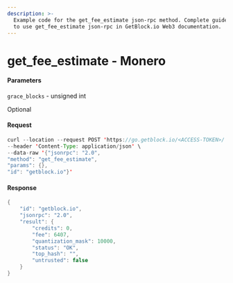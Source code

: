 ```yaml
---
description: >-
  Example code for the get_fee_estimate json-rpc method. Сomplete guide on how
  to use get_fee_estimate json-rpc in GetBlock.io Web3 documentation.
---
```


# get\_fee\_estimate - Monero

#### Parameters

`grace_blocks` - unsigned int

Optional

#### Request

```java
curl --location --request POST 'https://go.getblock.io/<ACCESS-TOKEN>/' \
--header 'Content-Type: application/json' \
--data-raw '{"jsonrpc": "2.0",
"method": "get_fee_estimate",
"params": {},
"id": "getblock.io"}'
```

#### Response

```java
{
    "id": "getblock.io",
    "jsonrpc": "2.0",
    "result": {
        "credits": 0,
        "fee": 6407,
        "quantization_mask": 10000,
        "status": "OK",
        "top_hash": "",
        "untrusted": false
    }
}
```
